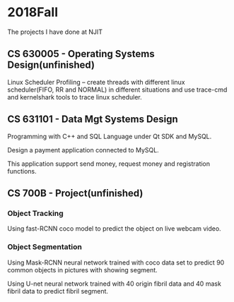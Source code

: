 # 2018Fall
The projects I have done at NJIT

## CS 630005 - Operating Systems Design(unfinished)

Linux Scheduler Profiling – create threads with different linux scheduler(FIFO, RR
and NORMAL) in different situations and use trace-cmd and kernelshark tools to
trace linux scheduler.

## CS 631101 - Data Mgt Systems Design

Programming with C++ and SQL Language under Qt SDK and MySQL.

Design a payment application connected to MySQL.

This application support send money, request money and registration functions.

## CS 700B   - Project(unfinished)
### Object Tracking

Using fast-RCNN coco model to predict the object on live webcam video.

### Object Segmentation

Using Mask-RCNN neural network trained with coco data set to predict 90 common objects in pictures with showing segment.

Using U-net neural network trained with 40 origin fibril data and 40 mask fibril data to predict fibril segment.
